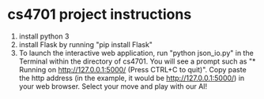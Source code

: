 # cs4701 project instructions
1. install python 3
2. install Flask by running "pip install Flask"
3. To launch the interactive web application, run "python json_io.py" in the Terminal within the directory of cs4701. You will see a prompt such as "* Running on http://127.0.0.1:5000/ (Press CTRL+C to quit)". Copy paste the http address (in the example, it would be http://127.0.0.1:5000/) in your web browser. Select your move and play with our AI!

